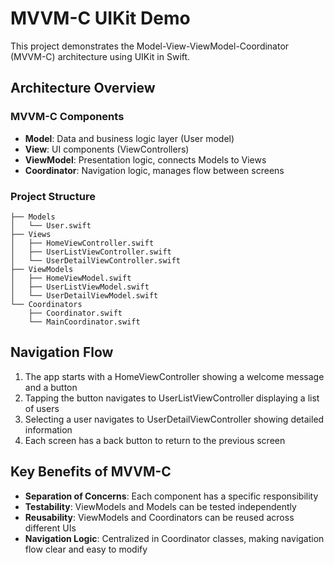 # MVVM-C UIKit Demo

This project demonstrates the Model-View-ViewModel-Coordinator (MVVM-C) architecture using UIKit in Swift.

## Architecture Overview

### MVVM-C Components

- **Model**: Data and business logic layer (User model)
- **View**: UI components (ViewControllers)
- **ViewModel**: Presentation logic, connects Models to Views
- **Coordinator**: Navigation logic, manages flow between screens

### Project Structure

```
├── Models
│   └── User.swift
├── Views
│   ├── HomeViewController.swift
│   ├── UserListViewController.swift
│   └── UserDetailViewController.swift
├── ViewModels
│   ├── HomeViewModel.swift
│   ├── UserListViewModel.swift
│   └── UserDetailViewModel.swift
└── Coordinators
    ├── Coordinator.swift
    └── MainCoordinator.swift
```

## Navigation Flow

1. The app starts with a HomeViewController showing a welcome message and a button
2. Tapping the button navigates to UserListViewController displaying a list of users
3. Selecting a user navigates to UserDetailViewController showing detailed information
4. Each screen has a back button to return to the previous screen

## Key Benefits of MVVM-C

- **Separation of Concerns**: Each component has a specific responsibility
- **Testability**: ViewModels and Models can be tested independently
- **Reusability**: ViewModels and Coordinators can be reused across different UIs
- **Navigation Logic**: Centralized in Coordinator classes, making navigation flow clear and easy to modify 